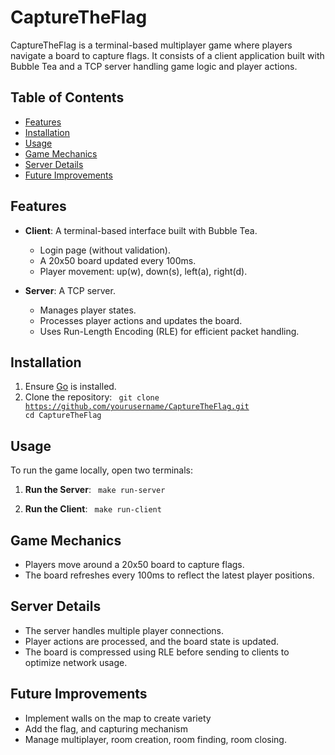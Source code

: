 # CaptureTheFlag

CaptureTheFlag is a terminal-based multiplayer game where players navigate a board to capture flags. It consists of a client application built with Bubble Tea and a TCP server handling game logic and player actions.

## Table of Contents
- [Features](#features)
- [Installation](#installation)
- [Usage](#usage)
- [Game Mechanics](#game-mechanics)
- [Server Details](#server-details)
- [Future Improvements](#future-improvements)

## Features
- **Client**: A terminal-based interface built with Bubble Tea.
  - Login page (without validation).
  - A 20x50 board updated every 100ms.
  - Player movement: up(w), down(s), left(a), right(d).
  
- **Server**: A TCP server.
  - Manages player states.
  - Processes player actions and updates the board.
  - Uses Run-Length Encoding (RLE) for efficient packet handling.

## Installation
1. Ensure [Go](https://golang.org/dl/) is installed.
2. Clone the repository:
   <code>
   git clone https://github.com/yourusername/CaptureTheFlag.git
   cd CaptureTheFlag
   </code>

## Usage
To run the game locally, open two terminals:

1. **Run the Server**:
   <code>
   make run-server
   </code>
   
2. **Run the Client**:
   <code>
   make run-client
   </code>

## Game Mechanics
- Players move around a 20x50 board to capture flags.
- The board refreshes every 100ms to reflect the latest player positions.

## Server Details
- The server handles multiple player connections.
- Player actions are processed, and the board state is updated.
- The board is compressed using RLE before sending to clients to optimize network usage.

## Future Improvements
- Implement walls on the map to create variety
- Add the flag, and capturing mechanism 
- Manage multiplayer, room creation, room finding, room closing.
